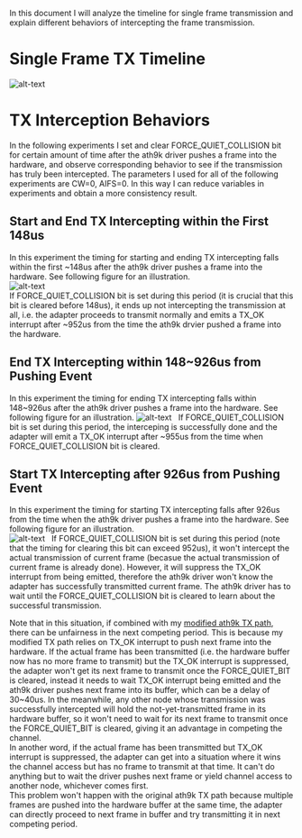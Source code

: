 In this document I will analyze the timeline for single frame transmission and explain different behaviors of intercepting the frame transmission.

# Single Frame TX Timeline
![alt-text](https://docs.google.com/drawings/d/1Gs8We_KsxX0FBmJgp9dRdJ_2F9iB2UE4nHFCunSEtb8/pub?w=872&h=330 "Single Frame TX Timeline")
# TX Interception Behaviors
In the following experiments I set and clear FORCE_QUIET_COLLISION bit for certain amount of time after the ath9k driver pushes a frame into the hardware, and observe corresponding behavior to see if the transmission has truly been intercepted. The parameters I used for all of the following experiments are CW=0, AIFS=0. In this way I can reduce variables in experiments and obtain a more consistency result.
## Start and End TX Intercepting within the First 148us
In this experiment the timing for starting and ending TX intercepting falls within the first ~148us after the ath9k driver pushes a frame into the hardware. See following figure for an illustration.  
![alt-text](https://docs.google.com/drawings/d/1TfyN9KPSXKPEq1UygWLC5u3wsEo3nfcSTAD5xaS_XD8/pub?w=872&h=330 "Start and End TX Intercepting within the First 148us")  
If FORCE_QUIET_COLLISION bit is set during this period (it is crucial that this bit is cleared before 148us), it ends up not intercepting the transmission at all, i.e. the adapter proceeds to transmit normally and emits a TX_OK interrupt after ~952us from the time the ath9k drvier pushed a frame into the hardware.
## End TX Intercepting within 148~926us from Pushing Event
In this experiment the timing for ending TX intercepting falls within 148~926us after the ath9k driver pushes a frame into the hardware. See following figure for an illustration.
![alt-text](https://docs.google.com/drawings/d/1PdJv7GPfu83rJMKJIahtGG5JW5HbxGyGi-xEJD01o7o/pub?w=872&h=330 "End TX Intercepting within 148~926us")  
If FORCE_QUIET_COLLISION bit is set during this period, the interceping is successfully done and the adapter will emit a TX_OK interrupt after ~955us from the time when FORCE_QUIET_COLLISION bit is cleared.
## Start TX Intercepting after 926us from Pushing Event
In this experiment the timing for starting TX intercepting falls after 926us from the time when the ath9k driver pushes a frame into the hardware. See following figure for an illustration.  
![alt-text](https://docs.google.com/drawings/d/1eSSubs7vIFGD6SDVa7AIyY1zfi9cPuMApOABMPVMgcs/pub?w=872&h=330 "Start TX Intercepting after 926us")  
If FORCE_QUIET_COLLISION bit is set during this period (note that the timing for clearing this bit can exceed 952us), it won't intercept the actual transmission of current frame (becasue the actual transmission of current frame is already done). However, it will suppress the TX_OK interrupt from being emitted, therefore the ath9k driver won't know the adapter has successfully transmitted current frame. The ath9k driver has to wait until the FORCE_QUIET_COLLISION bit is cleared to learn about the successful transmission.

Note that in this situation, if combined with my [modified ath9k TX path](https://gist.github.com/JackWindows/20853a91fdf6cc6f7a2c4f24463a9daa#modified-ath9k-tx-path), there can be unfairness in the next competing period. This is because my modified TX path relies on TX_OK interrupt to push next frame into the hardware. If the actual frame has been transmitted (i.e. the hardware buffer now has no more frame to transmit) but the TX_OK interrupt is suppressed, the adapter won't get its next frame to transmit once the FORCE_QUIET_BIT is cleared, instead it needs to wait TX_OK interrupt being emitted and the ath9k driver pushes next frame into its buffer, which can be a delay of 30~40us. In the meanwhile, any other node whose transmission was successfully intercepted will hold the not-yet-transmitted frame in its hardware buffer, so it won't need to wait for its next frame to transmit once the FORCE_QUIET_BIT is cleared, giving it an advantage in competing the channel.  
In another word, if the actual frame has been transmitted but TX_OK interrupt is suppressed, the adapter can get into a situation where it wins the channel access but has no frame to transmit at that time. It can't do anything but to wait the driver pushes next frame or yield channel access to another node, whichever comes first.  
This problem won't happen with the original ath9k TX path because multiple frames are pushed into the hardware buffer at the same time, the adapter can directly proceed to next frame in buffer and try transmitting it in next competing period.